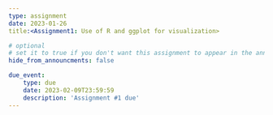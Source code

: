 ```yaml
---
type: assignment
date: 2023-01-26
title:<Assignment1: Use of R and ggplot for visualization>

# optional
# set it to true if you don't want this assignment to appear in the announcements section
hide_from_announcments: false

due_event: 
    type: due
    date: 2023-02-09T23:59:59
    description: 'Assignment #1 due'
---
```

<!-- Other additional contents using markdown -->
